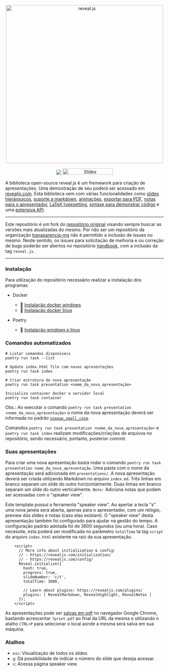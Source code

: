 <p align="center">
  <a href="https://revealjs.com">
  <img src="https://hakim-static.s3.amazonaws.com/reveal-js/logo/v1/reveal-black-text-sticker.png" alt="reveal.js" width="500">
  </a>
  <br><br>
  <a href="https://github.com/hakimel/reveal.js/actions"><img src="https://github.com/hakimel/reveal.js/workflows/tests/badge.svg"></a>
  <a href="https://slides.com/"><img src="https://s3.amazonaws.com/static.slid.es/images/slides-github-banner-320x40.png?1" alt="Slides" width="160" height="20"></a>
</p>

A biblioteca open-source reveal.js é um fremework para criação de apresentações. 
Uma demostração de seu poderá ser acessado em [revealjs.com](https://revealjs.com/).
Esta biblioteca vem com várias funcionalidades como [slides hierárquicos](https://revealjs.com/vertical-slides/), [suporte a markdown](https://revealjs.com/markdown/), [animações](https://revealjs.com/auto-animate/), [exportar para PDF](https://revealjs.com/pdf-export/), [notas para o apresentador](https://revealjs.com/speaker-view/), [LaTeX typesetting](https://revealjs.com/math/), [sintaxe para demonstrar código](https://revealjs.com/code/) e uma [extensiva API](https://revealjs.com/api/).

---

Este repositório é um fork do [repositório original](https://github.com/hakimel/reveal.js) visando sempre buscar as versões mais atualizadas do mesmo.
Por não ser um repositório da organização [transparencia-mg](https://github.com/transparencia-mg) não é permitido a inclusão de issues no mesmo.
Neste sentido, os issues para solicitação de melhoria e ou correção de bugs poderão ser abertos no repositório [handbook](https://github.com/transparencia-mg/handbook/issues), com a inclusão da tag `reveal.js`.

---

### Instalação

Para utilização do repositório necessário realizar a instalação dos programas 

- Docker
    - 🚀 [Instalação docker windows](https://docs.docker.com/desktop/install/windows-install/#:~:text=Double%2Dclick%20Docker%20Desktop%20Installer,bottom%20of%20your%20web%20browser.)
    - 🚀 [Instalação docker linux](https://docs.docker.com/desktop/install/linux-install/)

- Poetry
    - 🚀 [Instalação windows e linux](https://python-poetry.org/docs/#installation)

### Comandos automatizados

```
# Listar comandos disponíveis
poetry run task --list

# Update index.html file com novas apresentações
poetry run task index     

# Criar estrutura de nova apresentação
poetry run task presentation <nome_da_nova_apresentação>

Inicializa container docker e servidor local
poetry run task container
```

Obs.: Ao executar o comando `poetry run task presentation <nome_da_nova_apresentação>` o nome da nova apresentação deverá ser informada no padrão [`snaque_small_case`](https://en.wikipedia.org/wiki/Snake_case).

Comandos `poetry run task presentation <nome_da_nova_apresentação>` e `poetry run task index` realizam modificações/criações de arquivos no repositório, sendo necessário, portanto, posterior commit.

### Suas apresentações

Para criar uma nova apresentação basta rodar o comando `poetry run task presentation nome_da_nova_apresentação`.
Uma pasta com o nome da apresentação será adicionada em `presentations/`.
A nova apresentação deverá ser criada utilizando Markdown no arquivo `index.md`.
Três linhas em branco separam um slide do outro horizontalmente.
Duas linhas em branco separam um slide do outro verticalmente.
`Note:` Adiciona notas que podem ser acessadas com o "speaker view".

Este template possui a ferramenta "speaker view". 
Ao apertar a tecla "s" uma nova janela será aberta, apenas para o apresentador, com um relógio, preview dos slides e notas (caso elas existam).
O "speaker view" desta apresentação também foi configurado para ajudar na gestão do tempo.
A configuração padrão adotada foi de 3600 segundos (ou uma hora). Caso necessite, esta  poderá ser modificada no parâmetro `totalTime` ta tag `script` do arquivo `index.html` existente na raiz da sua apresentação.


```
    <script>
      // More info about initialization & config:
      // - https://revealjs.com/initialization/
      // - https://revealjs.com/config/
      Reveal.initialize({
        hash: true,
        progress: true,
        slideNumber: 'c/t',
        totalTime: 3600,

        // Learn about plugins: https://revealjs.com/plugins/
        plugins: [ RevealMarkdown, RevealHighlight, RevealNotes ]
      });
    </script>
```

As apresentações pode ser [salvas em pdf](https://revealjs.com/pdf-export/) no navegador Google Chrome, bastando acrescentar `?print-pdf` ao final da URL da mesma e utilizando o atalho `CTRL+P` para selecionar o local aonde a mesma será salva em sua máquina.

### Atalhos

- `esc`: Visualização de todos os slides.
- `g`: Dá possibilidade de indicar o número do slide que deseja acessar.
- `s`: Acessa página speaker view.